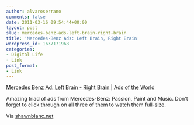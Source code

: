 ```yaml
---
author: alvaroserrano
comments: false
date: 2011-03-16 09:54:44+00:00
layout: post
slug: mercedes-benz-ads-left-brain-right-brain
title: 'Mercedes-Benz Ads: Left Brain, Right Brain'
wordpress_id: 1637171968
categories:
- Digital Life
- Link
post_format:
- Link
---
```


[Mercedes Benz Ad: Left Brain - Right Brain | Ads of the World](http://adsoftheworld.com/media/print/mercedes_benz_left_brain_right_brain_passion?size=_original)

Amazing triad of ads from Mercedes-Benz: Passion, Paint and Music. Don't forget to click through on all three of them to watch them full-size.

Via [shawnblanc.net](http://shawnblanc.net/2011/03/left-brain-right-brain/)
